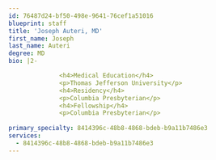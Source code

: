 ```yaml
---
id: 76487d24-bf50-498e-9641-76cef1a51016
blueprint: staff
title: 'Joseph Auteri, MD'
first_name: Joseph
last_name: Auteri
degree: MD
bio: |2-

              <h4>Medical Education</h4>
              <p>Thomas Jefferson University</p>
              <h4>Residency</h4>
              <p>Columbia Presbyterian</p>
              <h4>Fellowship</h4>
              <p>Columbia Presbyterian</p>
          
primary_specialty: 8414396c-48b8-4868-bdeb-b9a11b7486e3
services:
  - 8414396c-48b8-4868-bdeb-b9a11b7486e3
---
```

